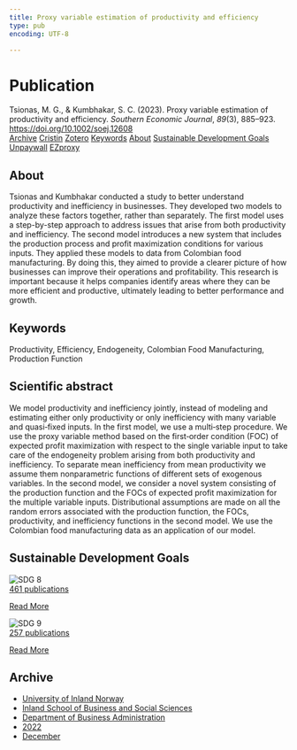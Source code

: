 ```yaml
---
title: Proxy variable estimation of productivity and efficiency
type: pub
encoding: UTF-8

---
```

<h1>Publication</h1>
<article id="csl-bib-container-VGJVF5LW" class="csl-bib-container">
  <div class="csl-bib-body"> <div class="csl-entry">Tsionas, M. G., &#38; Kumbhakar, S. C. (2023). Proxy variable estimation of productivity and efficiency. <i>Southern Economic Journal</i>, <i>89</i>(3), 885–923. <a href="https://doi.org/10.1002/soej.12608">https://doi.org/10.1002/soej.12608</a></div> </div>
  <div class="csl-bib-buttons">
    <a href="#taxonomy-article-VGJVF5LW" alt="archive" class="csl-bib-button">Archive</a>
    <a href="https://app.cristin.no/results/show.jsf?id=2089238" alt="Cristin" class="csl-bib-button">Cristin</a>
    <a href="http://zotero.org/groups/5881554/items/VGJVF5LW" alt="Zotero" class="csl-bib-button">Zotero</a>
    <a href="#keywords-article-VGJVF5LW" alt="keywords" class="csl-bib-button">Keywords</a>
    <a href="#about-article-VGJVF5LW" alt="about_pub" class="csl-bib-button">About</a>
    <a href="#sdg-article-VGJVF5LW" alt="sdg" class="csl-bib-button">Sustainable Development Goals</a>
    <a href="https://doi.org/10.1002/soej.12608" alt="Unpaywall" class="csl-bib-button">Unpaywall</a>
    <a href="https://doi.org/10.1002/soej.12608" alt="EZproxy" class="csl-bib-button">EZproxy</a>
  </div>
  <div id="csl-bib-meta-container-VGJVF5LW"></div>
</article>
<div id="csl-bib-meta-VGJVF5LW" class="csl-bib-meta">
  <article id="about-article-VGJVF5LW" class="about_pub-article">
    <h1>About</h1>
    Tsionas and Kumbhakar conducted a study to better understand productivity and inefficiency in businesses. They developed two models to analyze these factors together, rather than separately. The first model uses a step-by-step approach to address issues that arise from both productivity and inefficiency. The second model introduces a new system that includes the production process and profit maximization conditions for various inputs. They applied these models to data from Colombian food manufacturing. By doing this, they aimed to provide a clearer picture of how businesses can improve their operations and profitability. This research is important because it helps companies identify areas where they can be more efficient and productive, ultimately leading to better performance and growth.
  </article>
  <article id="keywords-article-VGJVF5LW" class="keywords-article">
    <h1>Keywords</h1>
    Productivity, Efficiency, Endogeneity, Colombian Food Manufacturing, Production Function
  </article>
  <article id="abstract-article-VGJVF5LW" class="abstract-article">
    <h1>Scientific abstract</h1>
    We model productivity and inefficiency jointly, instead of modeling and estimating either only productivity or only inefficiency with many variable and quasi‐fixed inputs. In the first model, we use a multi‐step procedure. We use the proxy variable method based on the first‐order condition (FOC) of expected profit maximization with respect to the single variable input to take care of the endogeneity problem arising from both productivity and inefficiency. To separate mean inefficiency from mean productivity we assume them nonparametric functions of different sets of exogenous variables. In the second model, we consider a novel system consisting of the production function and the FOCs of expected profit maximization for the multiple variable inputs. Distributional assumptions are made on all the random errors associated with the production function, the FOCs, productivity, and inefficiency functions in the second model. We use the Colombian food manufacturing data as an application of our model.
  </article>
  <article id="sdg-article-VGJVF5LW" class="sdg-article">
    <h1>Sustainable Development Goals</h1>
    <div class="sdg-container"><div id="sdg8" class="sdg">
        <img src="{{< params subfolder >}}images/sdg/sdg08_en.png" class="image" alt="SDG 8">
        <div class="sdg-overlay">
          <a href="{{< params subfolder >}}en/archive/?sdg=8#archive" class="sdg-publication-count"><span>461</span> publications</a>
          <p><a href="https://sdgs.un.org/goals/goal8" class="sdg-read-more">Read More</a></p>
        </div>
      </div> <div id="sdg9" class="sdg">
        <img src="{{< params subfolder >}}images/sdg/sdg09_en.png" class="image" alt="SDG 9">
        <div class="sdg-overlay">
          <a href="{{< params subfolder >}}en/archive/?sdg=9#archive" class="sdg-publication-count"><span>257</span> publications</a>
          <p><a href="https://sdgs.un.org/goals/goal9" class="sdg-read-more">Read More</a></p>
        </div>
      </div></div>
  </article>
  <article id="taxonomy-article-VGJVF5LW" class="taxonomy-article">
    <h1>Archive</h1>
    <ul>
      <li><a href="{{< params subfolder >}}en/archive/?key=3DCRN523">University of Inland Norway</a></li>
      <li><a href="{{< params subfolder >}}en/archive/?key=DU8Q9LN9">Inland School of Business and Social Sciences</a></li>
      <li><a href="{{< params subfolder >}}en/archive/?key=3IQA89I8">Department of Business Administration</a></li>
      <li><a href="{{< params subfolder >}}en/archive/?key=6THNNMZZ">2022</a></li>
      <li><a href="{{< params subfolder >}}en/archive/?key=BXLDSM7Q">December</a></li>
    </ul>
  </article>
</div>
